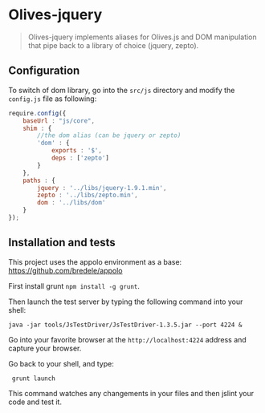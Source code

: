 Olives-jquery
=============

> Olives-jquery implements aliases for Olives.js and DOM manipulation that pipe back to a library of choice (jquery, zepto).


## Configuration


To switch of dom library, go into the ```src/js``` directory and modify the ```config.js``` file as following:

```js	
require.config({
	baseUrl : "js/core",
	shim : {
		//the dom alias (can be jquery or zepto)
		'dom' : {
			exports : '$',
			deps : ['zepto']
		}
	},
	paths : {
		jquery : '../libs/jquery-1.9.1.min',
		zepto : '../libs/zepto.min',
		dom : '../libs/dom'
	}
});
```


## Installation and tests

This project uses the appolo environment as a base: https://github.com/bredele/appolo

First install grunt ```npm install -g grunt```.

Then launch the test server by typing the following command into your shell:

```
java -jar tools/JsTestDriver/JsTestDriver-1.3.5.jar --port 4224 &
```
Go into your favorite browser at the ```http://localhost:4224``` address and capture your browser.

Go back to your shell, and type:

``` grunt launch```

This command watches any changements in your files and then jslint your code and test it.
